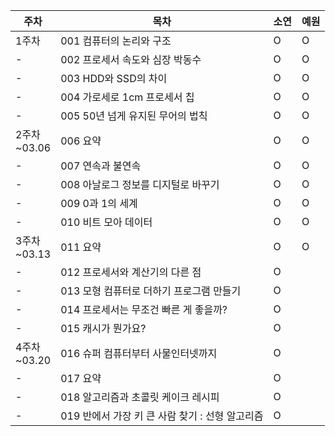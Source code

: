 |주차|목차|소연|예원|
|---|---|---|---|
|1주차|001 컴퓨터의 논리와 구조|O|O|
|-|002 프로세서 속도와 심장 박동수|O|O|
|-|003 HDD와 SSD의 차이|O|O|
|-|004 가로세로 1cm 프로세서 칩|O|O|
|-|005 50년 넘게 유지된 무어의 법칙|O|O|
|2주차<br>~03.06|006 요약|O|O|
|-|007 연속과 불연속|O|O|
|-|008 아날로그 정보를 디지털로 바꾸기|O|O|
|-|009 0과 1의 세계|O|O|
|-|010 비트 모아 데이터|O|O|
|3주차<br>~03.13|011 요약|O|O|
|-|012 프로세서와 계산기의 다른 점|O||
|-|013 모형 컴퓨터로 더하기 프로그램 만들기|O||
|-|014 프로세서는 무조건 빠른 게 좋을까?|O||
|-|015 캐시가 뭔가요?|O||
|4주차<br>~03.20|016 슈퍼 컴퓨터부터 사물인터넷까지|O||
|-|017 요약|O||
|-|018 알고리즘과 초콜릿 케이크 레시피|O||
|-|019 반에서 가장 키 큰 사람 찾기 : 선형 알고리즘|O||


